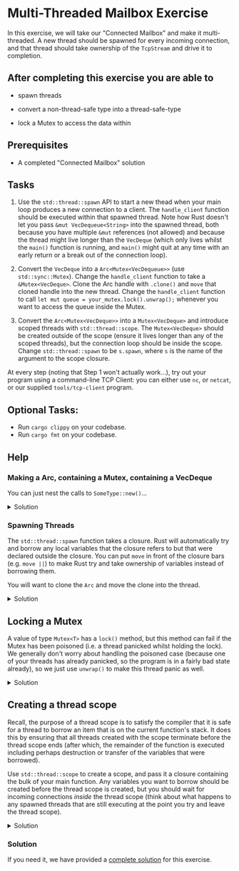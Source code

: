 # Multi-Threaded Mailbox Exercise

In this exercise, we will take our "Connected Mailbox" and make it multi-threaded. A new thread should be spawned for every incoming connection, and that thread should take ownership of the `TcpStream` and drive it to completion.

## After completing this exercise you are able to

- spawn threads

- convert a non-thread-safe type into a thread-safe-type

- lock a Mutex to access the data within

## Prerequisites

- A completed "Connected Mailbox" solution

## Tasks

1. Use the `std::thread::spawn` API to start a new thead when your main loop produces a new connection to a client. The `handle_client` function should be executed within that spawned thread. Note how Rust doesn't let you pass `&mut VecDequeue<String>` into the spawned thread, both because you have multiple `&mut` references (not allowed) and because the thread might live longer than the `VecDeque` (which only lives whilst the `main()` function is running, and `main()` might quit at any time with an early return or a break out of the connection loop).

2. Convert the `VecDeque` into a `Arc<Mutex<VecDequeue>>` (use `std::sync::Mutex`). Change the `handle_client` function to take a `&Mutex<VecDeque>`. Clone the Arc handle with `.clone()` and `move` that cloned handle into the new thread. Change the `handle_client` function to call `let mut queue = your_mutex.lock().unwrap();` whenever you want to access the queue inside the Mutex.

3. Convert the `Arc<Mutex<VecDeque>>` into a `Mutex<VecDeque>` and introduce scoped threads with `std::thread::scope`. The `Mutex<VecDeque>` should be created outside of the scope (ensure it lives longer than any of the scoped threads), but the connection loop should be inside the scope. Change `std::thread::spawn` to be `s.spawn`, where `s` is the name of the argument to the scope closure.

At every step (noting that Step 1 won't actually work...), try out your program using a command-line TCP Client: you can either use `nc`, or `netcat`, or our supplied `tools/tcp-client` program.

## Optional Tasks:

- Run `cargo clippy` on your codebase.
- Run `cargo fmt` on your codebase.

## Help

### Making a Arc, containing a Mutex, containing a VecDeque

You can just nest the calls to `SomeType::new()`...

<details>
  <summary>Solution</summary>

```rust
use std::collections::VecDeque;
use std::sync::{Arc, Mutex};

fn main() {
    // This type annotation isn't required if you actually push something into the queue...
    let queue_handle: Arc<Mutex<VecDeque<String>>> = Arc::new(Mutex::new(VecDeque::new()));
}
```

</details>

### Spawning Threads

The `std::thread::spawn` function takes a closure. Rust will automatically try and borrow any local variables that the closure refers to but that were declared outside the closure. You can put `move` in front of the closure bars (e.g. `move ||`) to make Rust try and take ownership of variables instead of borrowing them.

You will want to clone the `Arc` and move the clone into the thread.

<details>
  <summary>Solution</summary>

```rust
use std::collections::VecDeque;
use std::sync::{Arc, Mutex};

fn main() {
    let queue_handle = Arc::new(Mutex::new(VecDeque::new()));

    for _ in 0..10 {
        // Clone the handle and move it into a new thread
        let thread_queue_handle = queue_handle.clone();
        std::thread::spawn(move || {
            handle_client(&thread_queue_handle);
        });

        // This is the same, but fancier. It stops you passing the wrong Arc handle
        // into the thread.
        std::thread::spawn({ // this is a block expression
            // This is declared inside the block, so it shadows the one from the
            // outer scope.
            let queue_handle = queue_handle.clone();
            // this is the closure produced by the block expression
            move || {
                handle_client(&queue_handle);
            }
        });
    }

    // This doesn't need to know it's in an Arc, just that it's in a Mutex.
    fn handle_client(locked_queue: &Mutex<VecDeque<String>>) {
        todo!();
    }
}
```

</details>

## Locking a Mutex

A value of type `Mutex<T>` has a `lock()` method, but this method can fail if the Mutex has been poisoned (i.e. a thread panicked whilst holding the lock). We generally don't worry about handling the poisoned case (because one of your threads has already panicked, so the program is in a fairly bad state already), so we just use `unwrap()` to make this thread panic as well.

<details>
  <summary>Solution</summary>

```rust
use std::collections::VecDeque;
use std::sync::{Arc, Mutex};

fn main() {
    let queue_handle = Arc::new(Mutex::new(VecDeque::new()));

    let mut inner_q = queue_handle.lock().unwrap();
    inner_q.push_back("Hello".to_string());
    println!("{:?}", inner_q.pop_front());
    println!("{:?}", inner_q.pop_front());
}
```
</details>

## Creating a thread scope

Recall, the purpose of a thread scope is to satisfy the compiler that it is safe
for a thread to borrow an item that is on the current function's stack. It does
this by ensuring that all threads created with the scope terminate before the
thread scope ends (after which, the remainder of the function is executed
including perhaps destruction or transfer of the variables that were borrowed).

Use `std::thread::scope` to create a scope, and pass it a closure containing the
bulk of your main function. Any variables you want to borrow should be created
before the thread scope is created, but you should wait for incoming connections
*inside* the thread scope (think about what happens to any spawned threads that
are still executing at the point you try and leave the thread scope).

<details>
    <summary>Solution</summary>

```rust
use std::collections::VecDeque;
use std::sync::Mutex;

fn main() {
    let locked_queue = Mutex::new(VecDeque::new());

    std::thread::scope(|s| {
        for i in 0..10 {
            let locked_queue = &locked_queue;
            s.spawn(move || {
                let mut inner_q = locked_queue.lock().unwrap();
                inner_q.push_back(i.to_string());
                println!("Pop {:?}", inner_q.pop_front());
            });
        }
    });
}
```

</details>

### Solution

If you need it, we have provided a [complete solution](../../exercise-solutions/multi-threaded-mailbox) for this exercise.
